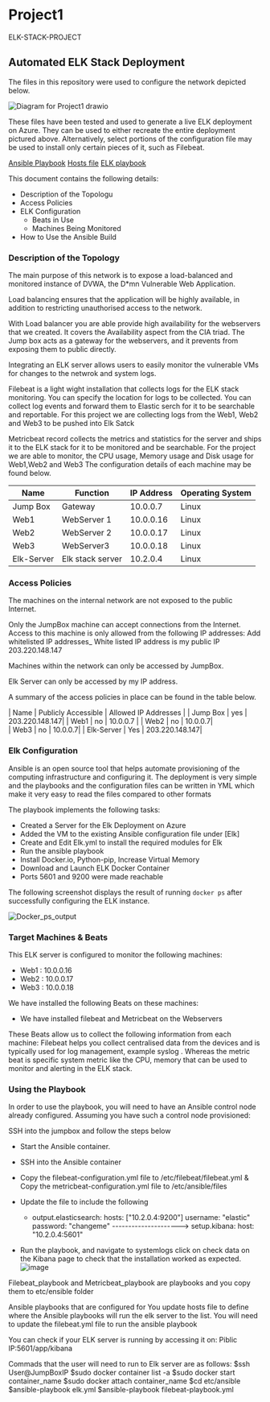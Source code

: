 # Project1
ELK-STACK-PROJECT 
## Automated ELK Stack Deployment

The files in this repository were used to configure the network depicted below.

![Diagram for Project1 drawio](https://user-images.githubusercontent.com/89238085/143392288-17714400-140c-442f-8137-955a187af339.png)


These files have been tested and used to generate a live ELK deployment on Azure. They can be used to either recreate the entire deployment pictured above. Alternatively, select portions of the configuration file may be used to install only certain pieces of it, such as Filebeat.

[Ansible Playbook](https://github.com/PMehtaJ/Project1/blame/main/Ansible%20Playbook)
[Hosts file](https://github.com/PMehtaJ/Project1/blob/main/Hosts%20File)
[ELK playbook](https://github.com/PMehtaJ/Project1/blob/main/ELK%20playbook)

This document contains the following details:
- Description of the Topologu
- Access Policies
- ELK Configuration
  - Beats in Use
  - Machines Being Monitored
- How to Use the Ansible Build


### Description of the Topology

The main purpose of this network is to expose a load-balanced and monitored instance of DVWA, the D*mn Vulnerable Web Application.

Load balancing ensures that the application will be highly available, in addition to restricting unauthorised access to the network.

With Load balancer you are able provide high availability for the webservers that we created. It covers the Availability aspect from the CIA triad. The Jump box acts as a gateway for the webservers, and it prevents from exposing them to public directly. 

Integrating an ELK server allows users to easily monitor the vulnerable VMs for changes to the netwrok and system logs.

Filebeat is a light wight installation that collects logs for the ELK stack monitoring. You can specify the location for logs to be collected. You can collect log events and forward them to Elastic serch for it to be searchable and reportable. For this project we are collecting logs from the Web1, Web2 and Web3 to be pushed into Elk Satck 

Metricbeat record collects the metrics and statistics for the server and ships it to the ELK stack for it to be monitored and be searchable. For the project we are able to monitor, the CPU usage, Memory usage and Disk usage for Web1,Web2 and Web3
The configuration details of each machine may be found below.


| Name     | Function | IP Address | Operating System |
|----------|----------|------------|------------------|
| Jump Box | Gateway  | 10.0.0.7   | Linux            |
| Web1     |      WebServer 1    |     10.0.0.16       |     Linux             |
| Web2     |      WebServer 2    |      10.0.0.17      |        Linux          |
| Web3    |   WebServer3       |    10.0.0.18        |   Linux               |
| Elk-Server    |   Elk stack server       |    10.2.0.4        |   Linux               |

### Access Policies

The machines on the internal network are not exposed to the public Internet. 

Only the JumpBox machine can accept connections from the Internet. Access to this machine is only allowed from the following IP addresses:
Add whitelisted IP addresses_ White listed IP address is my public IP 203.220.148.147

Machines within the network can only be accessed by JumpBox.

Elk Server can only be accessed by my IP address. 

A summary of the access policies in place can be found in the table below.

| Name     | Publicly Accessible | Allowed IP Addresses |
| Jump Box | yes  | 203.220.148.147|
| Web1     |      no    |     10.0.0.7 |
| Web2     |      no     |      10.0.0.7|       
| Web3    |   no       |    10.0.0.7|
| Elk-Server    |   Yes       |    203.220.148.147|

### Elk Configuration

Ansible is an open source tool that helps automate provisioning of the computing infrastructure and configuring it. The deployment is very simple and the playbooks and the configuration files can be written in YML which make it very easy to read the files compared to other formats

The playbook implements the following tasks:
- Created a Server for the Elk Deployment on Azure
- Added the VM to the existing Ansible configuration file under [Elk]
- Create and Edit Elk.yml to install the required modules for Elk
- Run the ansible playbook  
- Install Docker.io, Python-pip, Increase Virtual Memory
- Download and Launch ELK Docker Container 
- Ports 5601 and 9200 were made reachable

The following screenshot displays the result of running `docker ps` after successfully configuring the ELK instance.

![Docker_ps_output](https://user-images.githubusercontent.com/89238085/143396654-61731e40-5fe9-4e04-8e6d-291866cd2c4e.JPG)

### Target Machines & Beats
This ELK server is configured to monitor the following machines:
- Web1 : 10.0.0.16
- Web2 : 10.0.0.17
- Web3 : 10.0.0.18

We have installed the following Beats on these machines:
- We have installed filebeat and Metricbeat on the Webservers

These Beats allow us to collect the following information from each machine:
Filebeat helps you collect centralised data from the devices and is typically used for log management, example syslog . Whereas the metric beat is specific system metric like the CPU, memory that can be used to monitor and alerting in the ELK stack. 

### Using the Playbook
In order to use the playbook, you will need to have an Ansible control node already configured. Assuming you have such a control node provisioned: 

SSH into the jumpbox and follow the steps below
- Start the Ansible container.
- SSH into the Ansible container
- Copy the filebeat-configuration.yml file to /etc/filebeat/filebeat.yml & Copy the metricbeat-configuration.yml file to /etc/ansible/files
- Update the  file to include the following
     - output.elasticsearch:
       hosts: ["10.2.0.4:9200"]
       username: "elastic"
       password: "changeme"
       --------------------->
       setup.kibana:
       host: "10.2.0.4:5601"

- Run the playbook, and navigate to systemlogs click on check data on the Kibana page to check that the installation worked as expected.
![image](https://user-images.githubusercontent.com/89238085/143398430-69d2f8c4-fdf3-4f77-ac84-ec3e92f27aaa.png)

Filebeat_playbook and Metricbeat_playbook are playbooks and you copy them to etc/ensible folder

Ansible playbooks that are configured for 
You update hosts file to define where the Ansible playbooks will run the elk server to the list. You will need to update the filebeat.yml file to run the ansible playbook 

You can check if your ELK server is running by accessing it on: Piblic IP:5601/app/kibana

Commads that the user will need to run to Elk server are as follows: 
$ssh User@JumpBoxIP
$sudo docker container list -a
$sudo docker start container_name
$sudo docker attach container_name
$cd etc/ansible
$ansible-playbook elk.yml
$ansible-playbook filebeat-playbook.yml
